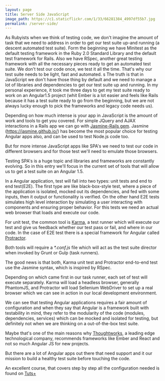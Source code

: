 ```yaml
---
layout: page
title: Server Side JavaScript
image_path: https://c1.staticflickr.com/1/33/66281384_4997df55b7.jpg
permalink: /server-side/
---
```


As Rubyists when we think of testing code, we don't imagine the amount of task that we need to address in order to get our test suite up-and running (a descent automated test suite). Form the beginning we have Minitest as the default testing framework in the Ruby 2.0 Standard Library and the default test framework for Rails. Also we have RSpec, another great testing framework with all the necessary pieces ready to get an automated test suite. We don't test our code once, we test it all the time. That's why our test suite needs to be light, fast and automated.
s
The truth is that in JavaScript we don't have those thing by default and we need to manage a lot of libraries and dependencies to get our test suite up and running. In my personal experience, it took me three days to get my test suite ready to work on an Angular1.5 project (whit Ember is a lot easier and feels like Rails because it has a test suite ready to go from the beginning, but we are not always lucky enough to pick the frameworks and legacy code needs us).

Depending on how much intense is your app in JavaScript is the amount of work and tools to get you covered. For simple JQuery and AJAX interactions in a Rails app we can go with [Jasmine-Rails gem](https://github.com/searls/jasmine-rails). Jasmine (https://jasmine.github.io/) has become the most popular choice for testing Angular apps also, and can be used to test Node.js code too.

But for more intense JavaScript apps like SPA's we need to test our code in different browsers and for those test we'll need to emulate those browsers.

Testing SPA's is a huge topic and libraries and frameworks are constantly evolving. So in this entry we'll focus in the current set of tools that will allow us to get a test suite on an Angular 1.5.

In a Angular application, test will fall into two types: unit tests and end to end test(E2E). The first type are like black-box-style test, where a piece of the application is isolated, mocked out its dependencies, and fed with some inputs, then it output or functionality is verified. On the other hand E2E tests simulates high level interaction by simulating a user interacting with components and ensuring proper behavior. For this tests we need an actual web browser that loads and execute our code.

For unit test, the common tool is [Karma](https://karma-runner.github.io/1.0/index.html), a test runner which will execute our test and give us feedback whether our test pass or fail, and where in our code. In the case of E2E test there is a special framework for Angular called [Protractor](http://www.protractortest.org/#/).

Both tools will require a *\*.conf.js* file which will act as the test suite director when invoked by Grunt or Gulp (task runners).

The good news is that both, Karma unit test and Protractor end-to-end test use the Jasmine syntax, which is inspired by RSpec.

Depending on which came first in our task runner, each set of test will execute separately. Karma will load a headless browser, generally PhantomJS, and Protractor will load Sellenium WebDriver to set up a real browser which we can see in action in our local development environment.

We can see that testing Angular applications requires a fair amount of configuration and when they say that Angular is a framework built with testability in mind, they refer to the modularity of the code (modules, dependencies, services) which can be mocked and isolated for testing, but definitely not when we are thinking on a out-of-the-box test suite.

Maybe that's one of the main reasons why [Thoughtworks](https://www.thoughtworks.com/radar/languages-and-frameworks), a leading edge technological company, recommends frameworks like Ember and React and not so much Angular JS for new projects.

But there are a lot of Angular apps out there that need support and it our mission to build a healthy test suite before touching the code.

An excellent course, that covers step by step all the configuration needed is found on [Tuts+](https://code.tutsplus.com/courses/angularjs-for-test-driven-development)
